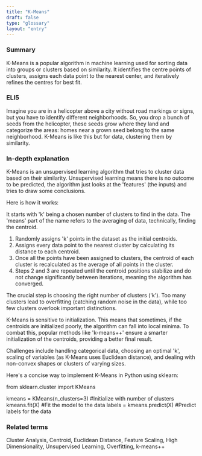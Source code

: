 ```yaml
---
title: "K-Means"
draft: false
type: "glossary"
layout: "entry"
---
```


### Summary
K-Means is a popular algorithm in machine learning used for sorting data into groups or clusters based on similarity. It identifies the centre points of clusters, assigns each data point to the nearest center, and iteratively refines the centres for best fit.

### ELI5
Imagine you are in a helicopter above a city without road markings or signs, but you have to identify different neighborhoods. So, you drop a bunch of seeds from the helicopter, these seeds grow where they land and categorize the areas: homes near a grown seed belong to the same neighborhood. K-Means is like this but for data, clustering them by similarity.

### In-depth explanation
K-Means is an unsupervised learning algorithm that tries to cluster data based on their similarity. Unsupervised learning means there is no outcome to be predicted, the algorithm just looks at the 'features' (the inputs) and tries to draw some conclusions.

Here is how it works:

It starts with 'k' being a chosen number of clusters to find in the data. The 'means' part of the name refers to the averaging of data, technically, finding the centroid.

1. Randomly assigns 'k' points in the dataset as the initial centroids.
2. Assigns every data point to the nearest cluster by calculating its distance to each centroid.
3. Once all the points have been assigned to clusters, the centroid of each cluster is recalculated as the average of all points in the cluster.
4. Steps 2 and 3 are repeated until the centroid positions stabilize and do not change significantly between iterations, meaning the algorithm has converged.

The crucial step is choosing the right number of clusters ('k'). Too many clusters lead to overfitting (catching random noise in the data), while too few clusters overlook important distinctions.

K-Means is sensitive to initialization. This means that sometimes, if the centroids are initialized poorly, the algorithm can fall into local minima. To combat this, popular methods like 'k-means++' ensure a smarter initialization of the centroids, providing a better final result.

Challenges include handling categorical data, choosing an optimal 'k', scaling of variables (as K-Means uses Euclidean distance), and dealing with non-convex shapes or clusters of varying sizes.

Here's a concise way to implement K-Means in Python using sklearn:

from sklearn.cluster import KMeans

kmeans = KMeans(n_clusters=3) #Initialize with number of clusters
kmeans.fit(X) #Fit the model to the data
labels = kmeans.predict(X) #Predict labels for the data

### Related terms
Cluster Analysis, Centroid, Euclidean Distance, Feature Scaling, High Dimensionality, Unsupervised Learning, Overfitting, k-means++

